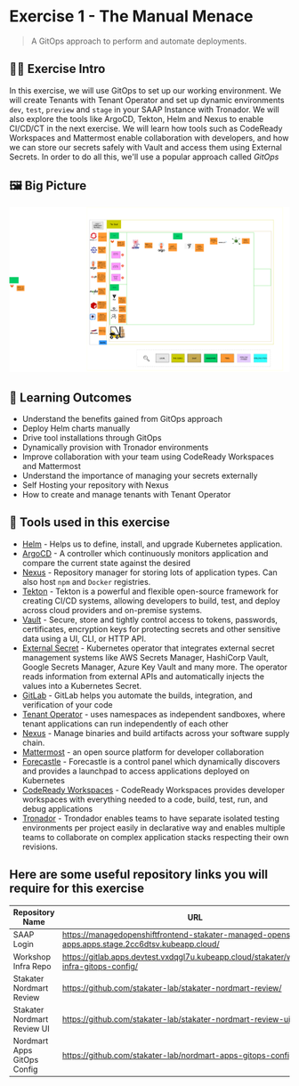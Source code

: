 # Exercise 1 - The Manual Menace
> A GitOps approach to perform and automate deployments.
## 👨‍🍳 Exercise Intro

In this exercise, we will use GitOps to set up our working environment. We will create Tenants with Tenant Operator and  set up dynamic environments `dev`, `test`, `preview` and `stage` in your SAAP Instance with Tronador.  We will also explore the tools like ArgoCD, Tekton, Helm and Nexus to enable CI/CD/CT in the next exercise. We will learn how tools such as CodeReady Workspaces and Mattermost enable collaboration with developers, and how we can store our secrets safely with Vault and access them using External Secrets. In order to do all this, we'll use a popular approach called _GitOps_

## 🖼️ Big Picture
![big-picture-Matomo](images/big-picture-matomo4.png)

## 🔮 Learning Outcomes

* Understand the benefits gained from GitOps approach
* Deploy Helm charts manually
* Drive tool installations through GitOps
* Dynamically provision with Tronador environments 
* Improve collaboration with your team using CodeReady Workspaces and Mattermost
* Understand the importance of managing your secrets externally
* Self Hosting your repository with Nexus
* How to create and manage tenants with Tenant Operator

## 🔨 Tools used in this exercise

* <span style="color:blue;">[Helm](https://helm.sh/)</span> - Helps us to define, install, and upgrade Kubernetes application.
* <span style="color:blue;">[ArgoCD](https://argoproj.github.io/argo-cd/)</span> - A controller which continuously monitors application and compare the current state against the desired
* <span style="color:blue;">[Nexus](https://www.sonatype.com/nexus-repository-sonatype)</span> - Repository manager for storing lots of application types. Can also host `npm` and `Docker` registries.
* <span style="color:blue;">[Tekton](https://tekton.dev/)</span> - Tekton is a powerful and flexible open-source framework for creating CI/CD systems, allowing developers to build, test, and deploy across cloud providers and on-premise systems.
* <span style="color:blue;">[Vault](https://www.vaultproject.io/)</span> - Secure, store and tightly control access to tokens, passwords, certificates, encryption keys for protecting secrets and other sensitive data using a UI, CLI, or HTTP API.
* <span style="color:blue;">[External Secret](https://external-secrets.io/)</span> - Kubernetes operator that integrates external secret management systems like AWS Secrets Manager, HashiCorp Vault, Google Secrets Manager, Azure Key Vault and many more. The operator reads information from external APIs and automatically injects the values into a Kubernetes Secret.
* <span style="color:blue;">[GitLab](https://about.gitlab.com/)</span> - GitLab helps you automate the builds, integration, and verification of your code
* <span style="color:blue;">[Tenant Operator](https://docs.cloud.stakater.com/content/sre/tenant-operator/overview.html)</span> - uses namespaces as independent sandboxes, where tenant applications can run independently of each other
* <span style="color:blue;">[Nexus](https://www.sonatype.com/products/nexus-repository)</span> - Manage binaries and build artifacts across your
software supply chain.
* <span style="color:blue;">[Mattermost](https://mattermost.com/)</span> - an open source platform for developer collaboration
* <span style="color:blue;">[Forecastle](https://github.com/stakater/Forecastle)</span> - Forecastle is a control panel which dynamically discovers and provides a launchpad to access applications deployed on Kubernetes
* <span style="color:blue;">[CodeReady Workspaces](https://www.redhat.com/en/technologies/jboss-middleware/codeready-workspaces)</span> - CodeReady Workspaces provides developer workspaces with everything needed to a code, build, test, run, and debug applications
* <span style="color:blue;">[Tronador](https://github.com/stakater/tronador)</span> - Trondador enables teams to have separate isolated testing environments per project easily in declarative way and enables multiple teams to collaborate on complex application stacks respecting their own revisions.
## Here are some useful repository links you will require for this exercise 

| Repository Name              | URL                                                                                            |
|------------------------------|-----------------------------------------------------------------------------------------------------|
| SAAP Login                   | https://managedopenshiftfrontend-stakater-managed-openshift-apps.apps.stage.2cc6dtsv.kubeapp.cloud/ |
| Workshop Infra Repo          | https://gitlab.apps.devtest.vxdqgl7u.kubeapp.cloud/stakater/workshop-infra-gitops-config/           |
| Stakater Nordmart Review     | https://github.com/stakater-lab/stakater-nordmart-review/                                           |
|  Stakater Nordmart Review UI | https://github.com/stakater-lab/stakater-nordmart-review-ui/                                        |
| Nordmart Apps GitOps Config  | https://github.com/stakater-lab/nordmart-apps-gitops-config/                               |

